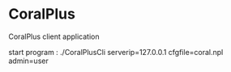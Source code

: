
# CoralPlus

CoralPlus client application

start program : ./CoralPlusCli serverip=127.0.0.1 cfgfile=coral.npl admin=user


